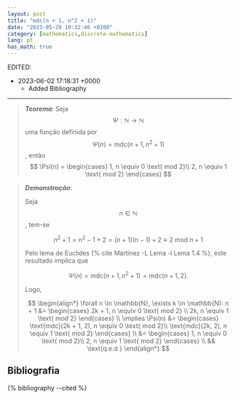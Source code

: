 ```yaml
---
layout: post
title: "mdc(n + 1, n^2 + 1)"
date: "2023-05-29 19:32:46 +0100"
category: [mathematics,discrete-mathematics]
lang: pt
has_math: true
---
```


EDITED:
- 2023-06-02 17:18:31 +0000
  + Added Bibliography

---

> ***Teorema***:
Seja $$\Psi: \mathbb{N} \to \mathbb{N}$$ uma função definida por
$$
\Psi(n) = \text{mdc}(n + 1, n^2 + 1)
$$, então
$$
\Psi(n) =
\begin{cases}
1, n \equiv 0 \text{ mod 2}\\
2, n \equiv 1 \text{ mod 2}
\end{cases}
$$

> ***Demonstração***:
>
> Seja $$n \in \mathbb{N} $$, tem-se
>
>$$n^2 + 1 = n^2 - 1 + 2 = (n + 1)(n - 1) + 2 \equiv 2 \text{ mod } n + 1$$
>
> Pelo lema de Euclides
> {% cite Martinez -L Lema -l Lema 1.4 %},
> este resultado implica que
>
> $$ \Psi(n) = \text{mdc}(n+1, n^2 + 1) = \text{mdc}(n + 1, 2).$$
>
> Logo,
>
> $$
> \begin{align*}
> \forall n \in \mathbb{N}, \exists k \in \mathbb{N}:
> n + 1 &=
> \begin{cases}
> 2k + 1, n \equiv 0 \text{ mod 2} \\
> 2k, n \equiv 1 \text{ mod 2}
> \end{cases} \\
> \implies \Psi(n) &=
> \begin{cases}
> \text{mdc}(2k + 1, 2), n \equiv 0 \text{ mod 2}\\
> \text{mdc}(2k, 2), n \equiv 1 \text{ mod 2}
> \end{cases} \\
> &=
> \begin{cases}
> 1, n \equiv 0 \text{ mod 2}\\
> 2, n \equiv 1 \text{ mod 2}
> \end{cases} \\
> && \text{q.e.d.}
> \end{align*}
> $$

## Bibliografia

{% bibliography --cited %}


